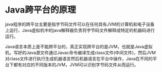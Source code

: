 # Java跨平台的原理

java程序的跨平台主要是指字节码文件可以在任何具有JVM的计算机和电子设备上运行，Java虚拟机中的java解释器负责将字节码文件解释成特定的机器码进行运行。

Java语言本质上是不能跨平台的，真正实现跨平台的是JVM，也就是Java虚拟机。写好的Java源文件通过Javac命令编译生成class文件(中间文件)，然后JVM对class文件进行执行生成机器语言然后机器语言在平台中操作，Java在不同的平台下都有对应的不同版本的JVM，JVM可以识别字节码文件从而运行。